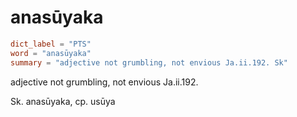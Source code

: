 # anasūyaka

``` toml
dict_label = "PTS"
word = "anasūyaka"
summary = "adjective not grumbling, not envious Ja.ii.192. Sk"
```

adjective not grumbling, not envious Ja.ii.192.

Sk. anasūyaka, cp. usūya

